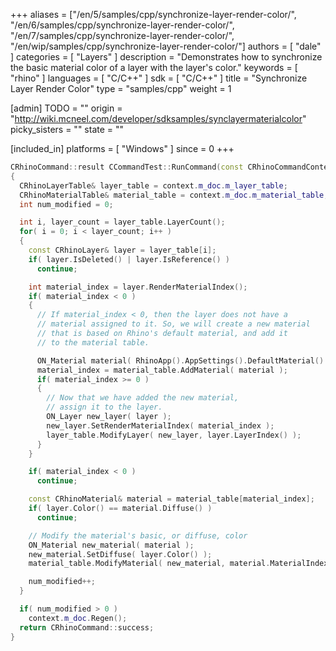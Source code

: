 +++
aliases = ["/en/5/samples/cpp/synchronize-layer-render-color/", "/en/6/samples/cpp/synchronize-layer-render-color/", "/en/7/samples/cpp/synchronize-layer-render-color/", "/en/wip/samples/cpp/synchronize-layer-render-color/"]
authors = [ "dale" ]
categories = [ "Layers" ]
description = "Demonstrates how to synchronize the basic material color of a layer with the layer's color."
keywords = [ "rhino" ]
languages = [ "C/C++" ]
sdk = [ "C/C++" ]
title = "Synchronize Layer Render Color"
type = "samples/cpp"
weight = 1

[admin]
TODO = ""
origin = "http://wiki.mcneel.com/developer/sdksamples/synclayermaterialcolor"
picky_sisters = ""
state = ""

[included_in]
platforms = [ "Windows" ]
since = 0
+++

```cpp
CRhinoCommand::result CCommandTest::RunCommand(const CRhinoCommandContext& context)
{
  CRhinoLayerTable& layer_table = context.m_doc.m_layer_table;
  CRhinoMaterialTable& material_table = context.m_doc.m_material_table;
  int num_modified = 0;

  int i, layer_count = layer_table.LayerCount();
  for( i = 0; i < layer_count; i++ )
  {
    const CRhinoLayer& layer = layer_table[i];
    if( layer.IsDeleted() | layer.IsReference() )
      continue;

    int material_index = layer.RenderMaterialIndex();
    if( material_index < 0 )
    {
      // If material_index < 0, then the layer does not have a
      // material assigned to it. So, we will create a new material
      // that is based on Rhino's default material, and add it
      // to the material table.

      ON_Material material( RhinoApp().AppSettings().DefaultMaterial() );
      material_index = material_table.AddMaterial( material );
      if( material_index >= 0 )
      {
        // Now that we have added the new material,
        // assign it to the layer.
        ON_Layer new_layer( layer );
        new_layer.SetRenderMaterialIndex( material_index );
        layer_table.ModifyLayer( new_layer, layer.LayerIndex() );
      }
    }

    if( material_index < 0 )
      continue;

    const CRhinoMaterial& material = material_table[material_index];
    if( layer.Color() == material.Diffuse() )
      continue;

    // Modify the material's basic, or diffuse, color
    ON_Material new_material( material );
    new_material.SetDiffuse( layer.Color() );
    material_table.ModifyMaterial( new_material, material.MaterialIndex(), FALSE );

    num_modified++;
  }

  if( num_modified > 0 )
    context.m_doc.Regen();
  return CRhinoCommand::success;
}
```
